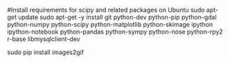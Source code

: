 
#Install requirements for scipy and related packages on Ubuntu
sudo apt-get update
sudo apt-get -y install git python-dev python-pip python-gdal python-numpy python-scipy python-matplotlib python-skimage ipython ipython-notebook python-pandas python-sympy python-nose python-rpy2 r-base libmysqlclient-dev

sudo pip install images2gif
